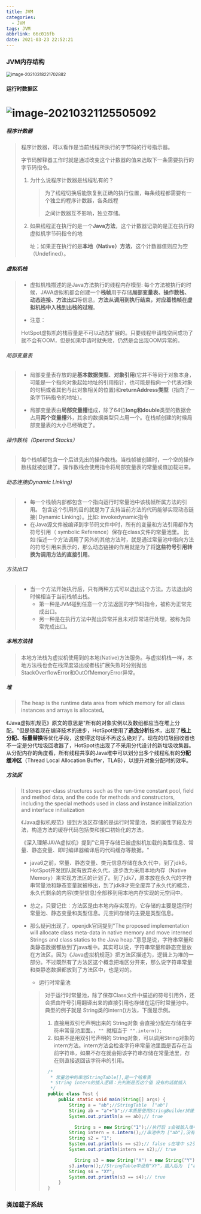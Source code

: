 ```yaml
---
title: JVM
categories:
  - JVM
tags: JVM
abbrlink: 66c016fb
date: 2021-03-23 22:52:21
---
```


### JVM内存结构

<img src="http://www.caijy.top/image-20210318221702882.png" alt="image-20210318221702882" style="zoom: 80%;" />

#### 运行时数据区

# ![image-20210321125505092](http://www.caijy.top/image-20210321125505092.png)

##### 程序计数器

> 程序计数器，可以看作是当前线程所执行的字节码的行号指示器。
>
> 字节码解释器工作时就是通过改变这个计数器的值来选取下一条需要执行的字节码指令。
>
> 1. 为什么说程序计数器是线程私有的？
>
>    >为了线程切换后能恢复到正确的执行位置，每条线程都需要有一个独立的程序计数器，各条线程 
>    >
>    >之间计数器互不影响，独立存储。
>
> 2. 如果线程正在执行的是一个**Java方法**，这个计数器记录的是正在执行的虚拟机字节码指令的地 
>
>    址；如果正在执行的是**本地（Native）方法**，这个计数器值则应为空（Undefined）。

<!--more-->

##### 虚拟机栈

>* 虚拟机栈描述的是Java方法执行的线程内存模型: 每个方法被执行的时候，JAVA虚拟机都会创建一个**栈帧**用于存储**局部变量表、操作数栈、动态连接、方法出口**等信息。**方法从调用到执行结束，对应着栈帧在虚拟机栈中入栈到出栈的过程**。
>
>* 注意： 
>
>  HotSpot虚拟机的栈容量是不可以动态扩展的。只要线程申请栈空间成功了就不会有OOM，但是如果申请时就失败，仍然是会出现OOM异常的。

###### 局部变量表

> * 局部变量表存放的是**基本数据类型**、**对象引用**(它并不等同于对象本身，可能是一个指向对象起始地址的引用指针，也可能是指向一个代表对象的句柄或者其他与此对象相关的位置)和**returnAddress类型**（指向了一条字节码指令的地址）。
>
> * 局部变量表由**局部变量槽**组成，除了64位**long和double**类型的数据会占用**两个变量槽**外，其余的数据类型只占用一个。在栈帧创建的时候局部变量表的大小已经确定了。

###### 操作数栈（Operand Stacks）

>每个栈帧都包含一个后进先出的操作数栈。当栈帧被创建时，一个空的操作数栈就被创建了。操作数栈会使用指令将局部变量表的常量或值加载进来。

###### 动态连接(Dynamic Linking)

> - 每一个栈帧内部都包含一个指向运行时常量池中该栈帧所属方法的引用。 包含这个引用的目的就是为了支持当前方法的代码能够实现动态链接( Dynamic Linking）。比如: invokedynamic指令
> - 在Java源文件被编译到字节码文件中时，所有的变量和方法引用都作为符号引用（ symbolic Reference）保存在class文件的常量池里。 比如:描述一个方法调用了另外的其他方法时，就是通过常量池中指向方法的符号引用来表示的，那么动态链接的作用就是为了将**这些符号引用转换为调用方法的直接引用**。

###### 方法出口

> * 当一个方法开始执行后，只有两种方式可以退出这个方法。方法退出的时候相当于当前栈帧出栈。
>   * 第一种是JVM碰到任意一个方法返回的字节码指令，被称为正常完成出口。
>   * 另一种是在执行方法中抛出异常并且未对异常进行处理，被称为异常完成出口。

##### 本地方法栈

> 本地方法栈为虚拟机使用到的本地(Native)方法服务。与虚拟机栈一样，本地方法栈也会在栈深度溢出或者栈扩展失败时分别抛出StackOverflowError和OutOfMemoryError异常。

##### 堆

> The heap is the runtime data area from which memory for all class instances and arrays is allocated。

《Java虚拟机规范》原文的意思是"所有的对象实例以及数组都应当在堆上分配。"但是随着现在编译技术的进步，HotSpot使用了**逃逸分析**技术，出现了**栈上分配、标量替换**等优化手段，这使得这句话不再这么绝对了。现在的垃圾回收器也不一定是分代垃圾回收器了，HotSpot也出现了不采用分代设计的新垃圾收集器。从分配内存的角度看，所有线程共享的Java堆中可以划分出多个线程私有的**分配缓冲区**（Thread Local Allocation Buffer，TLAB），以提升对象分配时的效率。

##### 方法区

> It stores per-class structures such as the run-time constant pool, field and method data, and the code for methods and constructors, including the special methods  used in class and instance initialization and interface initialization
>
> 《Java虚拟机规范》提到方法区存储的是运行时常量池，类的属性字段及方法，构造方法的缓存代码包括类和接口初始化的方法。
>
> 《深入理解JAVA虚拟机》提到"它用于存储已被虚拟机加载的类型信息、常量、静态变量、即时编译器编译后的代码缓存等数据。"
>
> * java6之前，常量、静态变量、类元信息存储在永久代中，到了jdk6，HotSpot开发团队就有放弃永久代，逐步改为采用本地内存（Native Memory）来实现方法区的计划了。到了jdk7，原本放在永久代的字符串常量池和静态变量就被移出，到了jdk8才完全废弃了永久代的概念，永久代剩余的内容(类型信息)全部移到用本地内存实现的元空间中。
>
> * 总之，只要记住：方法区是由本地内存实现的，它存储的主要是运行时常量池、静态变量和类型信息。元空间存储的主要是类型信息。
>
> * 那么疑问出现了，openjdk官网提到"The proposed implementation will allocate class meta-data in native memory and move interned Strings and class statics to the Java heap."意思是说，字符串常量和类静态数据都放到了java堆中。其实可以说，字符串常量和静态变量放在方法区。因为《Java虚拟机规范》把方法区描述为，逻辑上为堆的一部分。不过既然有了方法区这个概念把堆区分开来，那么说字符串常量和类静态数据都放到了方法区中，也是对的。
>   *  运行时常量池 
>
>     >对于运行时常量池，除了保存Class文件中描述的符号引用外，还会把由符号引用翻译出来的直接引用也存储在运行时常量池中。典型的例子就是 String类的intern()方法，下面是示例。
>     >
>     >1. 直接用双引号声明出来的 String对象 会直接分配在存储在字符串常量池里面。，`"" `就相当于` "".intern();`
>     >2. 如果不是用双引号声明的 String对象，可以调用String对象的intern方法。intern方法会检查字符串常量池里面是否存在当前字符串，如果不存在就会把该字符串存储在常量池里，存在则直接返回该字符串的引用。
>     >
>     >  ```java
>     >   /*
>     >    * 常量池中的串池StringTable[],是一个哈希表
>     >    * String intern的插入逻辑：先判断是否这个值 没有的话就插入
>     >    */
>     >   public class Test {
>     >       public static void main(String[] args) {
>     >           String a = "ab";//StringTable  ["ab"]
>     >           String ab = "a"+"b";//本质是使用StringBuilder拼接，此时串池中已有ab 直接引用
>     >           System.out.println(a == ab);// true
>     > 
>     >             String s = new String("1");//执行后 s会被放入堆中
>     >           String intern = s.intern();//串池中为 ["ab"],没有"1"所以需要加入串池。执行完 ["ab","1"]
>     >           String s2 = "1";
>     >           System.out.println(s == s2);// false s在堆中 s2引用的是串池中的值 不相等
>     >           System.out.println(intern == s2);// true
>     > 
>     >             String s3 = new String("X") + new String("Y");//执行完 s3会放入堆中
>     >           s3.intern();//StringTable中没有"XY"，插入后为  ["ab","1","XY"]
>     >           String s4 = "XY";
>     >           System.out.println(s3 == s4);// true
>     >       }
>     >   }
>     >   ```



### 类加载子系统

###### 